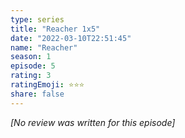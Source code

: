 ```yaml
---
type: series
title: "Reacher 1x5"
date: "2022-03-10T22:51:45"
name: "Reacher"
season: 1
episode: 5
rating: 3
ratingEmoji: ⭐️⭐️⭐️
share: false
---
```


_[No review was written for this episode]_
